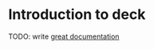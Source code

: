 # Introduction to deck

TODO: write [great documentation](http://jacobian.org/writing/great-documentation/what-to-write/)
